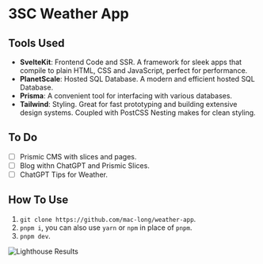 # 3SC Weather App

## Tools Used

- **SvelteKit**: Frontend Code and SSR. A framework for sleek apps that compile
  to plain HTML, CSS and JavaScript, perfect for performance.
- **PlanetScale**: Hosted SQL Database. A modern and efficient hosted SQL
  Database.
- **Prisma**: A convenient tool for interfacing with various databases.
- **Tailwind**: Styling. Great for fast prototyping and building extensive
  design systems. Coupled with PostCSS Nesting makes for clean styling.

## To Do

- [ ] Prismic CMS with slices and pages.
- [ ] Blog withn ChatGPT and Prismic Slices.
- [ ] ChatGPT Tips for Weather.

## How To Use

1. `git clone https://github.com/mac-long/weather-app`.
2. `pnpm i`, you can also use `yarn` or `npm` in place of `pnpm`.
3. `pnpm dev`.

![Lighthouse Results](./static/lighthouse.webp)
